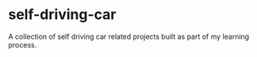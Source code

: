 # self-driving-car
A collection of self driving car related projects built as part of my learning process. 


